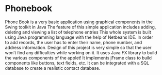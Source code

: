 # Phonebook
Phone Book is a very basic application using graphical components in the Swing toolkit in Java
The feature of this simple application includes adding, deleting and viewing a list of telephone entries
This whole system is built using Java programming language with the help of Netbeans IDE. In order to add records, the user has to enter their name, phone number, and address information.
Design of this project is very simple so that the user won’t find any difficulties while working on it.
It uses Java FX library to build the various components of the applet!
It implements jFrame class to build components like buttons, text fields, etc.
It can be integrated with a SQL database to create a realistic contact database.


